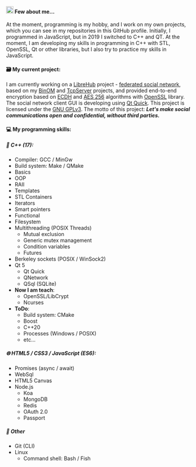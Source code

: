 #### <img src="https://avatars.githubusercontent.com/u/46775300?s=460&u=ae361bd4209da1cb9305bde21b81edd2b60f7a24&v=4" height="20px"> Few about me...
At the moment, programming is my hobby, and I work on my own projects, which you can see in my repositories in this GitHub profile. Initially, I programmed in JavaScript, but in 2019 I switched to C++ and QT. At the moment, I am developing my skills in programming in C++ with STL, OpenSSL, Qt or other libraries, but I also try to practice my skills in JavaScript.

#### 🗃️ My current project:
I am currently working on a [LibreHub](https://github.com/gbytegear/LibreHub) project - [federated social network](https://en.wikipedia.org/wiki/Distributed_social_network), based on my [BinOM](https://github.com/gbytegear/BinOM) and [TcpServer](https://github.com/gbytegear/TcpServer) projects, and provided end-to-end encryption based on [ECDH](https://en.wikipedia.org/wiki/Elliptic-curve_Diffie%E2%80%93Hellman) and [AES 256](https://en.wikipedia.org/wiki/Advanced_Encryption_Standard) algorithms with [OpenSSL](https://www.openssl.org/) library. The social network client GUI is developing using [Qt Quick](https://doc.qt.io/qt-5/qtquick-index.html). This project is licensed under the [GNU GPLv3](https://www.gnu.org/licenses/gpl-3.0.html). The motto of this project: _**Let's make social communications open and confidential, without third parties.**_

#### 💻 My programming skills:
##### 🤖 C++ (17):
  * Compiler: GCC / MinGw
  * Build system: Make / QMake
  * Basics
  * OOP
  * RAII
  * Templates
  * STL Containers
  * Iterators
  * Smart pointers
  * Functional
  * Filesystem
  * Multithreading (POSIX Threads)
    * Mutual exclusion
    * Generic mutex management
    * Condition variables
    * Futures
  * Berkeley sockets (POSIX / WinSock2)
  * Qt 5
    * Qt Quick
    * QNetwork
    * QSql (SQLite)
* **Now I am teach**:
  * OpenSSL/LibCrypt
  * Ncurses
* **ToDo**:
  * Build system: CMake
  * Boost
  * C++20
  * Processes (Windows / POSIX)
  * etc...
##### 🌐 HTML5 / CSS3 / JavaScript (ES6):
  * Promises (async / await)
  * WebSql
  * HTML5 Canvas
  * Node.js
    * Koa
    * MongoDB
    * Redis
    * OAuth 2.0
    * Passport
##### 🐧 Other
  * Git (CLI)
  * Linux
    * Command shell: Bash / Fish
